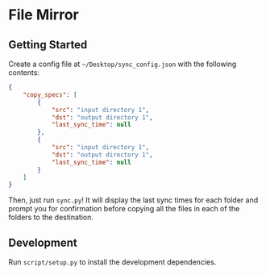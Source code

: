 # File Mirror

## Getting Started

Create a config file at `~/Desktop/sync_config.json` with the following
contents:

```json
{
    "copy_specs": [
        {
            "src": "input directory 1",
            "dst": "output directory 1",
            "last_sync_time": null
        },
        {
            "src": "input directory 1",
            "dst": "output directory 1",
            "last_sync_time": null
        }
    ]
}
```

Then, just run `sync.py`! It will display the last sync times for each folder
and prompt you for confirmation before copying all the files in each of the
folders to the destination.

## Development

Run `script/setup.py` to install the development dependencies.
